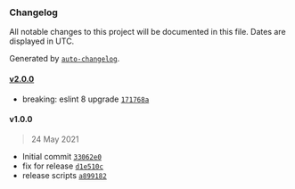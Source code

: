 ### Changelog

All notable changes to this project will be documented in this file. Dates are displayed in UTC.

Generated by [`auto-changelog`](https://github.com/CookPete/auto-changelog).

#### [v2.0.0](https://github.com/nbsolutions-ca/eslint-plugin/compare/v1.0.0...v2.0.0)

- breaking: eslint 8 upgrade [`171768a`](https://github.com/nbsolutions-ca/eslint-plugin/commit/171768a7de3d2d3f64a83fc5a60b691e9820ba3f)

#### v1.0.0

> 24 May 2021

- Initial commit [`33062e0`](https://github.com/nbsolutions-ca/eslint-plugin/commit/33062e0fe561887575fc2616c0651d9ec007a2a4)
- fix for release [`d1e510c`](https://github.com/nbsolutions-ca/eslint-plugin/commit/d1e510c3f13289b0cf6445dad628f99f98f3cc2a)
- release scripts [`a899182`](https://github.com/nbsolutions-ca/eslint-plugin/commit/a899182c925ee8160a6b28d6c17b8f907310a309)
